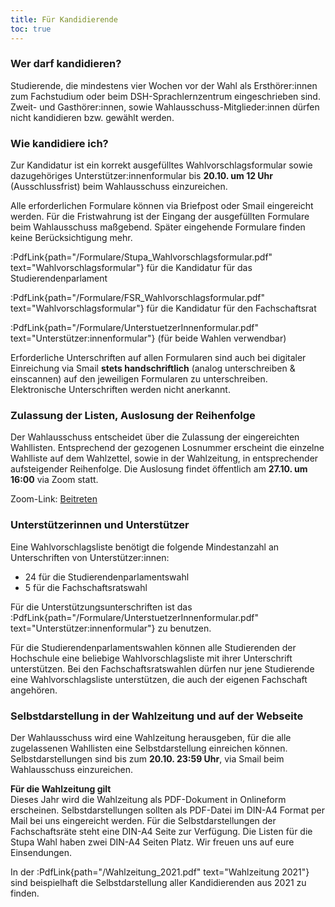 ```yaml
---
title: Für Kandidierende
toc: true
---
```


### Wer darf kandidieren?

Studierende, die mindestens vier Wochen vor der Wahl als Ersthörer:innen zum Fachstudium oder beim DSH-Sprachlernzentrum eingeschrieben sind. Zweit- und Gasthörer:innen, sowie Wahlausschuss-Mitglieder:innen dürfen nicht kandidieren bzw. gewählt werden.

### Wie kandidiere ich?

Zur Kandidatur ist ein korrekt ausgefülltes Wahlvorschlagsformular sowie dazugehöriges Unterstützer:innenformular bis **20.10. um 12 Uhr** (Ausschlussfrist) beim Wahlausschuss einzureichen.

Alle erforderlichen Formulare können via Briefpost oder Smail eingereicht werden. Für die Fristwahrung ist der Eingang der ausgefüllten Formulare beim Wahlausschuss maßgebend. Später eingehende Formulare finden keine Berücksichtigung mehr.

:PdfLink{path="/Formulare/Stupa_Wahlvorschlagsformular.pdf" text="Wahlvorschlagsformular"} für die Kandidatur für das Studierendenparlament

:PdfLink{path="/Formulare/FSR_Wahlvorschlagsformular.pdf" text="Wahlvorschlagsformular"} für die Kandidatur für den Fachschaftsrat

:PdfLink{path="/Formulare/UnterstuetzerInnenformular.pdf" text="Unterstützer:innenformular"} (für beide Wahlen verwendbar)

Erforderliche Unterschriften auf allen Formularen sind auch bei digitaler Einreichung via Smail **stets handschriftlich** (analog unterschreiben & einscannen) auf den jeweiligen Formularen zu unterschreiben. Elektronische Unterschriften werden nicht anerkannt.

### Zulassung der Listen, Auslosung der Reihenfolge

Der Wahlausschuss entscheidet über die Zulassung der eingereichten Wahllisten. Entsprechend der gezogenen Losnummer erscheint die einzelne Wahlliste auf dem Wahlzettel, sowie in der Wahlzeitung, in entsprechender aufsteigender Reihenfolge. Die Auslosung findet öffentlich am **27.10. um 16:00** via Zoom statt.

Zoom-Link: [Beitreten](https://th-koeln.zoom-x.de/j/69507508122?pwd=VWgxQnVha3VheGo3RzlPWDU1eEpwUT09)

### Unterstützerinnen und Unterstützer

Eine Wahlvorschlagsliste benötigt die folgende Mindestanzahl an Unterschriften von Unterstützer:innen:

- 24 für die Studierendenparlamentswahl
- 5 für die Fachschaftsratswahl

Für die Unterstützungsunterschriften ist das :PdfLink{path="/Formulare/UnterstuetzerInnenformular.pdf" text="Unterstützer:innenformular"} zu benutzen.

Für die Studierendenparlamentswahlen können alle Studierenden der Hochschule eine beliebige Wahlvorschlagsliste mit ihrer Unterschrift unterstützen. Bei den Fachschaftsratswahlen dürfen nur jene Studierende eine Wahlvorschlagsliste unterstützen, die auch der eigenen Fachschaft angehören.

### Selbstdarstellung in der Wahlzeitung und auf der Webseite

Der Wahlausschuss wird eine Wahlzeitung herausgeben, für die alle zugelassenen Wahllisten eine Selbstdarstellung einreichen können. Selbstdarstellungen sind bis zum **20.10. 23:59 Uhr**, via Smail beim Wahlausschuss einzureichen.

**Für die Wahlzeitung gilt**  
Dieses Jahr wird die Wahlzeitung als PDF-Dokument in Onlineform erscheinen. Selbstdarstellungen sollten als PDF-Datei im DIN-A4 Format per Mail bei uns eingereicht werden. Für die Selbstdarstellungen der Fachschaftsräte steht eine DIN-A4 Seite zur Verfügung. Die Listen für die Stupa Wahl haben zwei DIN-A4 Seiten Platz. Wir freuen uns auf eure Einsendungen.

In der :PdfLink{path="/Wahlzeitung_2021.pdf" text="Wahlzeitung 2021"} sind beispielhaft die Selbstdarstellung aller Kandidierenden aus 2021 zu finden.
